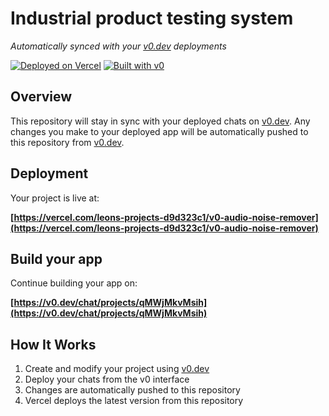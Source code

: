 # Industrial product testing system

*Automatically synced with your [v0.dev](https://v0.dev) deployments*

[![Deployed on Vercel](https://img.shields.io/badge/Deployed%20on-Vercel-black?style=for-the-badge&logo=vercel)](https://vercel.com/leons-projects-d9d323c1/v0-audio-noise-remover)
[![Built with v0](https://img.shields.io/badge/Built%20with-v0.dev-black?style=for-the-badge)](https://v0.dev/chat/projects/qMWjMkvMsih)

## Overview

This repository will stay in sync with your deployed chats on [v0.dev](https://v0.dev).
Any changes you make to your deployed app will be automatically pushed to this repository from [v0.dev](https://v0.dev).

## Deployment

Your project is live at:

**[https://vercel.com/leons-projects-d9d323c1/v0-audio-noise-remover](https://vercel.com/leons-projects-d9d323c1/v0-audio-noise-remover)**

## Build your app

Continue building your app on:

**[https://v0.dev/chat/projects/qMWjMkvMsih](https://v0.dev/chat/projects/qMWjMkvMsih)**

## How It Works

1. Create and modify your project using [v0.dev](https://v0.dev)
2. Deploy your chats from the v0 interface
3. Changes are automatically pushed to this repository
4. Vercel deploys the latest version from this repository
